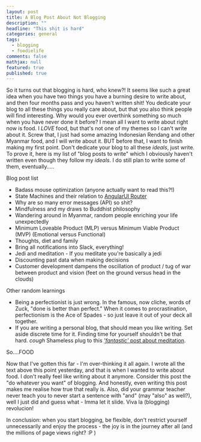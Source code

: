 ```yaml
---
layout: post
title: A Blog Post About Not Blogging
description: ""
headline: "This shit is hard"
categories: general
tags:
  - blogging
  - foodielife
comments: false
mathjax: null
featured: true
published: true
---
```


So it turns out that blogging is hard, who knew?! It seems like such a great idea when you have two things you have a burning desire to write about, and then four months pass and you haven't written shit! You dedicate your blog to all these things you really care about, but that you also think people will find interesting. Why would you ever overthink something so much when you have never done it before? I mean all I want to write about right now is food. I *LOVE* food, but that's not one of my themes so I can't write about it. Screw that, I just had some amazing Indonesian Rendang and other Myanmar food, and I will write about it. BUT before that, I want to finish making my first point. Don't dedicate your blog to all these _ideals_, just write. To prove it, here is my list of "blog posts to write" which I obviously haven't written even though they follow my _ideals_. I do still plan to write some of them, eventually.....

Blog post list

- Badass mouse optimization (anyone actually want to read this?!)
- State Machines and their relation to [AngularUI Router](https://github.com/angular-ui/ui-router)
- Why are so many error messages (API) so shit?
- Mindfulness and my draws to Buddhist philosophy
- Wandering around in Myanmar, random people enriching your life unexpectedly
- Minimum Loveable Product (MLP) versus Minimum Viable Product (MVP) (Emotional versus Functional)
- Thoughts, diet and family
- Bring all notifications into Slack, everything!
- Jedi and meditation - If you meditate you're basically a jedi
- Discounting past data when making decisions
- Customer development dampens the oscillation of product / tug of war between product and vision (feet on the ground versus head in the clouds)


Other random learnings

- Being a perfectionist is just wrong. In the famous, now cliche, words of Zuck, "done is better than perfect." When it comes to procrastination, perfectionism is the Ace of Spades - so just leave it out of your deck all together.
- If you are writing a personal blog, that should mean you like writing. Set aside discrete time for it. Finding time for yourself shouldn't be that hard. *cough* Shameless plug to this [_'fantastic'_ post about meditation](http://blog.ramses.io/philosophy/Meditation-and-the-life-of-a-startup/).

So....FOOD

Now that I've gotten this far - I'm over-thinking it all again. I wrote all the text above this point yesterday, and that is when I wanted to write about food. I don't really feel like writing about it anymore. Consider this post the "do whatever you want" of blogging. And honestly, even writing this post makes me realise how true that really is. Also, did your grammar teacher never teach you to never start a sentence with "and" (may "also" as well?), well I just did and guess what - Imma let it slide. Viva la (blogging) revolucion!

In conclusion: when you start blogging, be flexible, don't restrict yourself unnecessarily and enjoy the process - the joy is in the journey after all (and the millions of page views right? :P )
